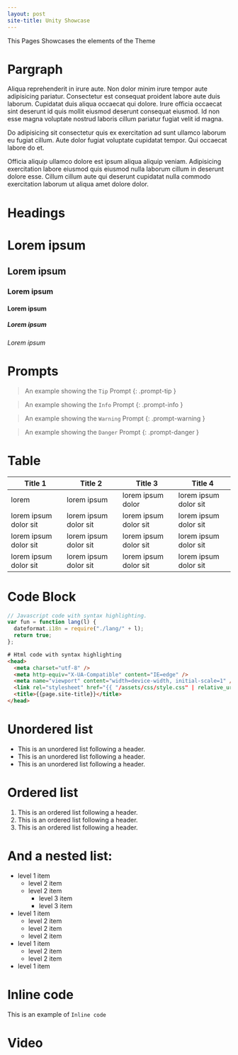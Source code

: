 ```yaml
---
layout: post
site-title: Unity Showcase
---
```


This Pages Showcases the elements of the Theme

# Pargraph
Aliqua reprehenderit in irure aute. Non dolor minim irure tempor aute adipisicing pariatur. Consectetur est consequat proident labore aute duis laborum. Cupidatat duis aliqua occaecat qui dolore. Irure officia occaecat sint deserunt id quis mollit eiusmod deserunt consequat eiusmod. Id non esse magna voluptate nostrud laboris cillum pariatur fugiat velit id magna.

Do adipisicing sit consectetur quis ex exercitation ad sunt ullamco laborum eu fugiat cillum. Aute dolor fugiat voluptate cupidatat tempor. Qui occaecat labore do et.

Officia aliquip ullamco dolore est ipsum aliqua aliquip veniam. Adipisicing exercitation labore eiusmod quis eiusmod nulla laborum cillum in deserunt dolore esse. Cillum cillum aute qui deserunt cupidatat nulla commodo exercitation laborum ut aliqua amet dolore dolor.

# Headings

# Lorem ipsum 
## Lorem ipsum 
### Lorem ipsum 
#### Lorem ipsum 
##### Lorem ipsum 
###### Lorem ipsum 

# Prompts

> An example showing the `Tip` Prompt 
{: .prompt-tip }

> An example showing the `Info` Prompt 
{: .prompt-info }

> An example showing the `Warning` Prompt 
{: .prompt-warning }

> An example showing the `Danger` Prompt 
{: .prompt-danger }

# Table

| Title 1               | Title 2               | Title 3               | Title 4               |
| --------------------- | --------------------- | --------------------- | --------------------- |
| lorem                 | lorem ipsum           | lorem ipsum dolor     | lorem ipsum dolor sit |
| lorem ipsum dolor sit | lorem ipsum dolor sit | lorem ipsum dolor sit | lorem ipsum dolor sit |
| lorem ipsum dolor sit | lorem ipsum dolor sit | lorem ipsum dolor sit | lorem ipsum dolor sit |
| lorem ipsum dolor sit | lorem ipsum dolor sit | lorem ipsum dolor sit | lorem ipsum dolor sit |


# Code Block

```js
// Javascript code with syntax highlighting.
var fun = function lang(l) {
  dateformat.i18n = require("./lang/" + l);
  return true;
};
```

```html
# Html code with syntax highlighting
<head>
  <meta charset="utf-8" />
  <meta http-equiv="X-UA-Compatible" content="IE=edge" />
  <meta name="viewport" content="width=device-width, initial-scale=1" />
  <link rel="stylesheet" href="{{ "/assets/css/style.css" | relative_url }}">
  <title>{{page.site-title}}</title>
</head>
```

# Unordered list

- This is an unordered list following a header.
- This is an unordered list following a header.
- This is an unordered list following a header.

# Ordered list

1.  This is an ordered list following a header.
2.  This is an ordered list following a header.
3.  This is an ordered list following a header.

# And a nested list:

- level 1 item
  - level 2 item
  - level 2 item
    - level 3 item
    - level 3 item
- level 1 item
  - level 2 item
  - level 2 item
  - level 2 item
- level 1 item
  - level 2 item
  - level 2 item
- level 1 item

# Inline code
This is an example of `Inline code`

#  Video
